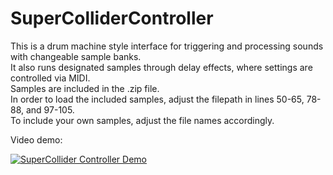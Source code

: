 # SuperColliderController
This is a drum machine style interface for triggering and processing sounds with changeable sample banks.</br>
It also runs designated samples through delay effects, where settings are controlled via MIDI.</br>
Samples are included in the .zip file.</br> 
In order to load the included samples, adjust the filepath in lines 50-65, 78-88, and 97-105. </br>
To include your own samples, adjust the file names accordingly.<br>

Video demo:

[![SuperCollider Controller Demo](http://img.youtube.com/vi/hExtTirATiE/0.jpg)](http://www.youtube.com/watch?v=hExtTirATiE "SuperCollider Controller Demo")
